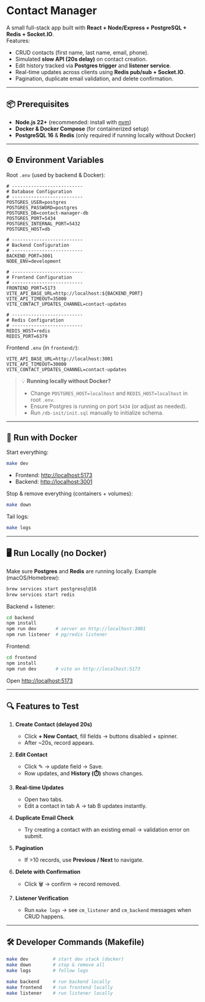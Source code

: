 # Contact Manager

A small full-stack app built with **React + Node/Express + PostgreSQL + Redis + Socket.IO**.  
Features:

- CRUD contacts (first name, last name, email, phone).
- Simulated **slow API (20s delay)** on contact creation.
- Edit history tracked via **Postgres trigger** and **listener service**.
- Real-time updates across clients using **Redis pub/sub + Socket.IO**.
- Pagination, duplicate email validation, and delete confirmation.

---

## 📦 Prerequisites

- **Node.js 22+** (recommended: install with [nvm](https://github.com/nvm-sh/nvm))
- **Docker & Docker Compose** (for containerized setup)
- **PostgreSQL 16** & **Redis** (only required if running locally without Docker)

---

## ⚙️ Environment Variables

Root `.env` (used by backend & Docker):

```env
# --------------------------
# Database Configuration
# --------------------------
POSTGRES_USER=postgres
POSTGRES_PASSWORD=postgres
POSTGRES_DB=contact-manager-db
POSTGRES_PORT=5434
POSTGRES_INTERNAL_PORT=5432
POSTGRES_HOST=db

# --------------------------
# Backend Configuration
# --------------------------
BACKEND_PORT=3001
NODE_ENV=development

# --------------------------
# Frontend Configuration
# --------------------------
FRONTEND_PORT=5173
VITE_API_BASE_URL=http://localhost:${BACKEND_PORT}
VITE_API_TIMEOUT=35000
VITE_CONTACT_UPDATES_CHANNEL=contact-updates

# --------------------------
# Redis Configuration
# --------------------------
REDIS_HOST=redis
REDIS_PORT=6379
```

Frontend `.env` (in `frontend/`):

```env
VITE_API_BASE_URL=http://localhost:3001
VITE_API_TIMEOUT=30000
VITE_CONTACT_UPDATES_CHANNEL=contact-updates
```

> 💡 **Running locally without Docker?**
> - Change `POSTGRES_HOST=localhost` and `REDIS_HOST=localhost` in root `.env`.
> - Ensure Postgres is running on port `5434` (or adjust as needed).
> - Run `/db-init/init.sql` manually to initialize schema.

---

## 🚀 Run with Docker

Start everything:

```bash
make dev
```

- Frontend: [http://localhost:5173](http://localhost:5173)  
- Backend: [http://localhost:3001](http://localhost:3001)

Stop & remove everything (containers + volumes):

```bash
make down
```

Tail logs:

```bash
make logs
```

---

## 🖥️ Run Locally (no Docker)

Make sure **Postgres** and **Redis** are running locally. Example (macOS/Homebrew):

```bash
brew services start postgresql@16
brew services start redis
```

Backend + listener:

```bash
cd backend
npm install
npm run dev       # server on http://localhost:3001
npm run listener  # pg/redis listener
```

Frontend:

```bash
cd frontend
npm install
npm run dev       # vite on http://localhost:5173
```

Open [http://localhost:5173](http://localhost:5173)

---

## 🔍 Features to Test

1. **Create Contact (delayed 20s)**  
   - Click **+ New Contact**, fill fields → buttons disabled + spinner.  
   - After ~20s, record appears.

2. **Edit Contact**  
   - Click ✎ → update field → Save.  
   - Row updates, and **History (⏱️)** shows changes.

3. **Real-time Updates**  
   - Open two tabs.  
   - Edit a contact in tab A → tab B updates instantly.

4. **Duplicate Email Check**  
   - Try creating a contact with an existing email → validation error on submit.

5. **Pagination**  
   - If >10 records, use **Previous / Next** to navigate.

6. **Delete with Confirmation**  
   - Click 🗑️ → confirm → record removed.

7. **Listener Verification**  
   - Run `make logs` → see `cm_listener` and `cm_backend` messages when CRUD happens.

---

## 🛠️ Developer Commands (Makefile)

```bash
make dev         # start dev stack (docker)
make down        # stop & remove all
make logs        # follow logs

make backend     # run backend locally
make frontend    # run frontend locally
make listener    # run listener locally
```

